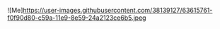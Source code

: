![Me]https://user-images.githubusercontent.com/38139127/63615761-f0f90d80-c59a-11e9-8e59-24a2123ce6b5.jpeg